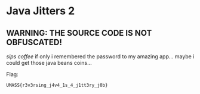 # Java Jitters 2

## WARNING: THE SOURCE CODE IS NOT OBFUSCATED!

*sips coffee* if only i remembered the password to my amazing app... maybe i could get those java beans coins...

Flag:
```
UMASS{r3v3rsing_j4v4_1s_4_j1tt3ry_j0b}
```

